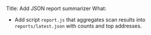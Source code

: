 Title: Add JSON report summarizer
What:
- Add script `report.js` that aggregates scan results into `reports/latest.json` with counts and top addresses.
